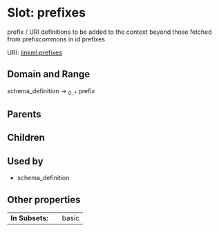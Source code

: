 
# Slot: prefixes


prefix / URI definitions to be added to the context beyond those fetched from prefixcommons in id prefixes

URI: [linkml:prefixes](https://w3id.org/linkml/prefixes)


## Domain and Range

schema_definition &#8594;  <sub>0..\*</sub> prefix

## Parents


## Children


## Used by

 * schema_definition

## Other properties

|  |  |  |
| --- | --- | --- |
| **In Subsets:** | | basic |


